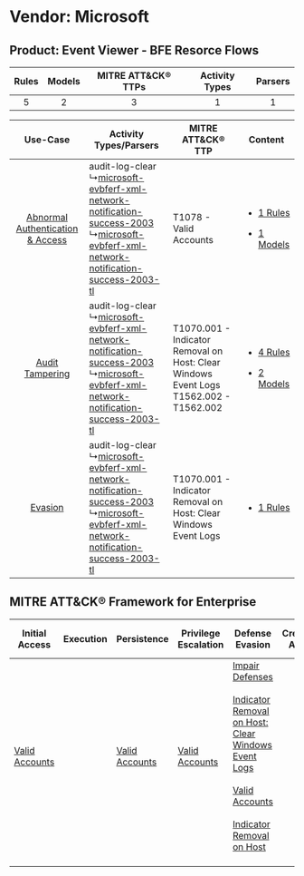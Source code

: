 Vendor: Microsoft
=================
Product: Event Viewer - BFE Resorce Flows
-----------------------------------------
| Rules | Models | MITRE ATT&CK® TTPs | Activity Types | Parsers |
|:-----:|:------:|:------------------:|:--------------:|:-------:|
|   5   |   2    |         3          |       1        |    1    |

|    Use-Case    | Activity Types/Parsers    | MITRE ATT&CK® TTP    | Content    |
|:----:| ---- | ---- | ---- |
| [Abnormal Authentication & Access](../../../UseCases/uc_abnormal_authentication_&_access.md) |  audit-log-clear<br> ↳[microsoft-evbferf-xml-network-notification-success-2003](Ps/pC_microsoftevbferfxmlnetworknotificationsuccess2003.md)<br> ↳[microsoft-evbferf-xml-network-notification-success-2003-tl](Ps/pC_microsoftevbferfxmlnetworknotificationsuccess2003tl.md)<br> | T1078 - Valid Accounts<br>    | [<ul><li>1 Rules</li></ul><ul><li>1 Models</li></ul>](RM/r_m_microsoft_event_viewer_-_bfe_resorce_flows_Abnormal_Authentication_&_Access.md) |
|    [Audit Tampering](../../../UseCases/uc_audit_tampering.md)    |  audit-log-clear<br> ↳[microsoft-evbferf-xml-network-notification-success-2003](Ps/pC_microsoftevbferfxmlnetworknotificationsuccess2003.md)<br> ↳[microsoft-evbferf-xml-network-notification-success-2003-tl](Ps/pC_microsoftevbferfxmlnetworknotificationsuccess2003tl.md)<br> | T1070.001 - Indicator Removal on Host: Clear Windows Event Logs<br>T1562.002 - T1562.002<br> | [<ul><li>4 Rules</li></ul><ul><li>2 Models</li></ul>](RM/r_m_microsoft_event_viewer_-_bfe_resorce_flows_Audit_Tampering.md)    |
|    [Evasion](../../../UseCases/uc_evasion.md)    |  audit-log-clear<br> ↳[microsoft-evbferf-xml-network-notification-success-2003](Ps/pC_microsoftevbferfxmlnetworknotificationsuccess2003.md)<br> ↳[microsoft-evbferf-xml-network-notification-success-2003-tl](Ps/pC_microsoftevbferfxmlnetworknotificationsuccess2003tl.md)<br> | T1070.001 - Indicator Removal on Host: Clear Windows Event Logs<br>    | [<ul><li>1 Rules</li></ul>](RM/r_m_microsoft_event_viewer_-_bfe_resorce_flows_Evasion.md)    |

MITRE ATT&CK® Framework for Enterprise
--------------------------------------
| Initial Access                                                      | Execution | Persistence                                                         | Privilege Escalation                                                | Defense Evasion                                                                                                                                                                                                                                                                                                                   | Credential Access | Discovery | Lateral Movement | Collection | Command and Control | Exfiltration | Impact |
| ------------------------------------------------------------------- | --------- | ------------------------------------------------------------------- | ------------------------------------------------------------------- | --------------------------------------------------------------------------------------------------------------------------------------------------------------------------------------------------------------------------------------------------------------------------------------------------------------------------------- | ----------------- | --------- | ---------------- | ---------- | ------------------- | ------------ | ------ |
| [Valid Accounts](https://attack.mitre.org/techniques/T1078)<br><br> |           | [Valid Accounts](https://attack.mitre.org/techniques/T1078)<br><br> | [Valid Accounts](https://attack.mitre.org/techniques/T1078)<br><br> | [Impair Defenses](https://attack.mitre.org/techniques/T1562)<br><br>[Indicator Removal on Host: Clear Windows Event Logs](https://attack.mitre.org/techniques/T1070/001)<br><br>[Valid Accounts](https://attack.mitre.org/techniques/T1078)<br><br>[Indicator Removal on Host](https://attack.mitre.org/techniques/T1070)<br><br> |                   |           |                  |            |                     |              |        |